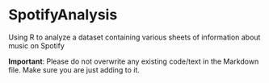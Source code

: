 # SpotifyAnalysis
Using R to analyze a dataset containing various sheets of information about music on Spotify

**Important**: Please do not overwrite any existing code/text in the Markdown file. Make sure you are just adding to it.
